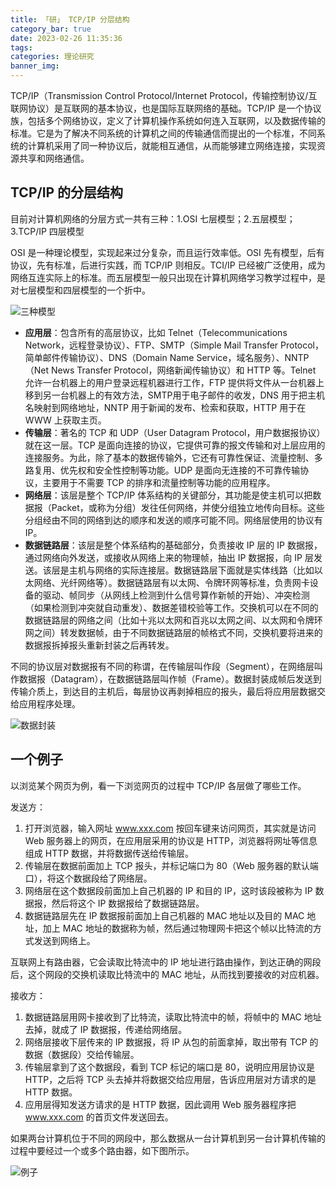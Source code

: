```yaml
---
title: 「研」 TCP/IP 分层结构
category_bar: true
date: 2023-02-26 11:35:36
tags:
categories: 理论研究
banner_img:
---
```


TCP/IP（Transmission Control Protocol/Internet Protocol，传输控制协议/互联网协议）是互联网的基本协议，也是国际互联网络的基础。TCP/IP 是一个协议族，包括多个网络协议，定义了计算机操作系统如何连入互联网，以及数据传输的标准。它是为了解决不同系统的计算机之间的传输通信而提出的一个标准，不同系统的计算机采用了同一种协议后，就能相互通信，从而能够建立网络连接，实现资源共享和网络通信。

<!-- more -->

## TCP/IP 的分层结构

目前对计算机网络的分层方式一共有三种：1.OSI 七层模型；2.五层模型；3.TCP/IP 四层模型

OSI 是一种理论模型，实现起来过分复杂，而且运行效率低。OSI 先有模型，后有协议，先有标准，后进行实践，而 TCP/IP 则相反。TCI/IP 已经被广泛使用，成为网络互连实际上的标准。而五层模型一般只出现在计算机网络学习教学过程中，是对七层模型和四层模型的一个折中。

![三种模型](1.png)

* **应用层**：包含所有的高层协议，比如 Telnet（Telecommunications Network，远程登录协议）、FTP、SMTP（Simple Mail Transfer Protocol，简单邮件传输协议）、DNS（Domain Name Service，域名服务）、NNTP（Net News Transfer Protocol，网络新闻传输协议）和 HTTP 等。Telnet 允许一台机器上的用户登录远程机器进行工作，FTP 提供将文件从一台机器上移到另一台机器上的有效方法，SMTP用于电子邮件的收发，DNS 用于把主机名映射到网络地址，NNTP 用于新闻的发布、检索和获取，HTTP 用于在 WWW 上获取主页。
* **传输层**：著名的 TCP 和 UDP（User Datagram Protocol，用户数据报协议）就在这一层。TCP 是面向连接的协议，它提供可靠的报文传输和对上层应用的连接服务。为此，除了基本的数据传输外，它还有可靠性保证、流量控制、多路复用、优先权和安全性控制等功能。UDP 是面向无连接的不可靠传输协议，主要用于不需要 TCP 的排序和流量控制等功能的应用程序。
* **网络层**：该层是整个 TCP/IP 体系结构的关键部分，其功能是使主机可以把数据报（Packet，或称为分组）发往任何网络，并使分组独立地传向目标。这些分组经由不同的网络到达的顺序和发送的顺序可能不同。网络层使用的协议有 IP。
* **数据链路层**：该层是整个体系结构的基础部分，负责接收 IP 层的 IP 数据报，通过网络向外发送，或接收从网络上来的物理帧，抽出 IP 数据报，向 IP 层发送。该层是主机与网络的实际连接层。数据链路层下面就是实体线路（比如以太网络、光纤网络等）。数据链路层有以太网、令牌环网等标准，负责网卡设备的驱动、帧同步（从网线上检测到什么信号算作新帧的开始）、冲突检测（如果检测到冲突就自动重发）、数据差错校验等工作。交换机可以在不同的数据链路层的网络之间（比如十兆以太网和百兆以太网之间、以太网和令牌环网之间）转发数据帧，由于不同数据链路层的帧格式不同，交换机要将进来的数据报拆掉报头重新封装之后再转发。

不同的协议层对数据报有不同的称谓，在传输层叫作段（Segment），在网络层叫作数据报（Datagram），在数据链路层叫作帧（Frame）。数据封装成帧后发送到传输介质上，到达目的主机后，每层协议再剥掉相应的报头，最后将应用层数据交给应用程序处理。

![数据封装](2.png)

## 一个例子

以浏览某个网页为例，看一下浏览网页的过程中 TCP/IP 各层做了哪些工作。

发送方：
1. 打开浏览器，输入网址 www.xxx.com 按回车键来访问网页，其实就是访问 Web 服务器上的网页，在应用层采用的协议是 HTTP，浏览器将网址等信息组成 HTTP 数据，并将数据传送给传输层。
2. 传输层在数据前面加上 TCP 报头，并标记端口为 80（Web 服务器的默认端口），将这个数据段给了网络层。
3. 网络层在这个数据段前面加上自己机器的 IP 和目的 IP，这时该段被称为 IP 数据报，然后将这个 IP 数据报给了数据链路层。
4. 数据链路层先在 IP 数据报前面加上自己机器的 MAC 地址以及目的 MAC 地址，加上 MAC 地址的数据称为帧，然后通过物理网卡把这个帧以比特流的方式发送到网络上。

互联网上有路由器，它会读取比特流中的 IP 地址进行路由操作，到达正确的网段后，这个网段的交换机读取比特流中的 MAC 地址，从而找到要接收的对应机器。

接收方：
1. 数据链路层用网卡接收到了比特流，读取比特流中的帧，将帧中的 MAC 地址去掉，就成了 IP 数据报，传递给网络层。
2. 网络层接收下层传来的 IP 数据报，将 IP 从包的前面拿掉，取出带有 TCP 的数据（数据段）交给传输层。
3. 传输层拿到了这个数据段，看到 TCP 标记的端口是 80，说明应用层协议是 HTTP，之后将 TCP 头去掉并将数据交给应用层，告诉应用层对方请求的是 HTTP 数据。
4. 应用层得知发送方请求的是 HTTP 数据，因此调用 Web 服务器程序把 www.xxx.com 的首页文件发送回去。

如果两台计算机位于不同的网段中，那么数据从一台计算机到另一台计算机传输的过程中要经过一个或多个路由器，如下图所示。

![例子](3.png)